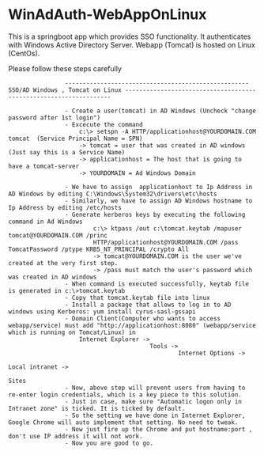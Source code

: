 # WinAdAuth-WebAppOnLinux
This is a springboot app which provides SSO functionality. It authenticates with Windows Active Directory Server. Webapp (Tomcat) is hosted on Linux (CentOs).

Please follow these steps carefully




					---------------------------------------------------- SSO/AD Windows , Tomcat on Linux ------------------------------------------------------------------
					
					- Create a user(tomcat) in AD Windows (Uncheck "change password after 1st login")
					- Excecute the command 
						c:\> setspn -A HTTP/applicationhost@YOURDOMAIN.COM tomcat  (Service Principal Name = SPN)
						-> tomcat = user that was created in AD windows (Just say this is a Service Name)
						-> applicationhost = The host that is going to have a tomcat-server
						-> YOURDOMAIN = Ad Windows Domain
							
					- We have to assign  applicationhost to Ip Address in AD Windows by editing C:\Windows\System32\drivers\etc\hosts
					- Similarly, we have to assign AD Windows hostname to Ip Address by editing /etc/hosts
					- Generate kerberos keys by executing the following command in Ad Windows
							c:\> ktpass /out c:\tomcat.keytab /mapuser tomcat@YOURDOMAIN.COM /princ 
							HTTP/applicationhost@YOURDOMAIN.COM /pass TomcatPassword /ptype KRB5_NT_PRINCIPAL /crypto All
					 		-> tomcat@YOURDOMAIN.COM is the user we've created at the very first step.
							-> /pass must match the user's password which was created in AD windows
					- When command is executed successfully, keytab file is generated in c:\>tomcat.keytab
					- Copy that tomcat.keytab file into linux 
					- Install a package that allows to log in to AD windows using Kerberos: yum install cyrus-sasl-gssapi
					- Domain Client(Computer who wants to access webapp/service) must add "http://applicationhost:8080" (webapp/service which is running on Tomcat/Linux) in 
						Internet Explorer ->
											Tools ->
													Internet Options ->
																		Local intranet ->
																							Sites  
					- Now, above step will prevent users from having to re-enter login credentials, which is a key piece to this solution.
					- Just in case, make sure "Automatic logon only in Intranet zone" is ticked. It is ticked by default.
					- So the setting we have done in Internet Explorer, Google Chrome will auto implement that setting. No need to tweak.
					- Now just fire up the Chrome and put hostname:port , don't use IP address it will not work.
					- Now you are good to go.
					
					
					
					
					
					
